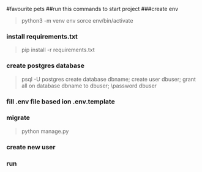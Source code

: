 #favourite pets
##run this commands to start project
###create env
> python3 -m venv env
> sorce env/bin/activate
### install requirements.txt
> pip install -r requirements.txt
### create postgres database
> psql -U postgres
> create database dbname;
> create user dbuser;
> grant all on database dbname to dbuser;
> \password dbuser
### fill .env file based ion .env.template  
### migrate
> python manage.py 
### create new user
### run
